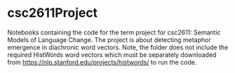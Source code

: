 # csc2611Project
Notebooks containing the code for the term project for csc2611: Semantic Models of Language Change. The project is about detecting metaphor emergence in diachronic word vectors. 
Note, the folder does not include the required HistWords word vectors which must be separately downloaded from https://nlp.stanford.edu/projects/histwords/ to run the code.
